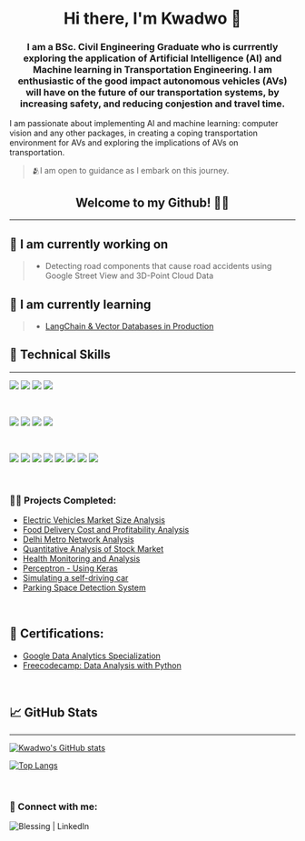 <h1 align="center">
Hi there, I'm Kwadwo</a> 👋
</h1>

>
<h3 align="center">
I am a BSc. Civil Engineering Graduate who is currrently exploring the application of Artificial Intelligence (AI) and Machine learning in Transportation Engineering. I am enthusiastic of the good impact autonomous vehicles (AVs) will have on the future of our transportation systems, by increasing safety, and reducing conjestion and travel time.
</h3> 

I am passionate about implementing AI and machine learning: computer vision and any other packages, in creating a coping transportation environment for AVs and exploring the implications of AVs on transportation.

>🫂I am open to guidance as I embark on this journey.

<h2 align="center">Welcome to my Github! 🤩🤝</h2>

***
## 🔭 I am currently working on

> - Detecting road components that cause road accidents using Google Street View and 3D-Point Cloud Data

## 🌱 I am currently learning

> - [LangChain & Vector Databases in Production](https://learn.activeloop.ai/courses/take/langchain/multimedia/46317652-introduction-to-llms-and-langchain)

## 💼 Technical Skills
***

<!--- Code --->
![](https://img.shields.io/badge/Code-Python-informational?style=flat&logo=Python&color=003B57)
![](https://img.shields.io/badge/Code-MySQL-informational?style=flat&logo=mysql&color=000316)
![](https://img.shields.io/badge/Code-SQLite-informational?style=flat&logo=SQLite&color=003B57)
![](https://img.shields.io/badge/Code-R-informational?style=flat&logo=r&logoColor=white)

</br>

<!--- Tools --->
![](https://img.shields.io/badge/Tools-Excel-informational?style=flat&logo=microsoft-excel&color=217346)
![](https://img.shields.io/badge/Tools-GitHub-informational?style=flat&logo=GitHub&color=181717)
![](https://img.shields.io/badge/Tools-ANACONDA-informational?style=flat&logo=anaconda&color=2344A833)
![](https://img.shields.io/badge/Tools-JUPYTER-informational?style=flat&logo=jupyter&color=a64f2d)

</br>

<!---Libraries--->
![](https://img.shields.io/badge/Libraries-NUMPY-informational?style=flat&logo=numpy&color=%23013243)
![](https://img.shields.io/badge/Libraries-PANDAS-informational?style=flat&logo=pandas&color=%23150458)
![](https://img.shields.io/badge/Libraries-MATPLOTLIB-yellowgreen)
![](https://img.shields.io/badge/Libraries-Sklearn-informational?style=flat&logo=scikit-learn&color=%23F7931E)
![](https://img.shields.io/badge/Libraries-PLOTLY-informational?style=flat&logo=plotly&color=%233F4F75)
![](https://img.shields.io/badge/Libraries-SCIPY-informational?style=flat&logo=scipy&color=%230C55A5)
![](https://img.shields.io/badge/Libraries-KERAS-informational?style=flat&logo=Keras&color=%23D00000)
![](https://img.shields.io/badge/Libraries-TENSORFLOW-informational?style=flat&logo=Tensorflow&color=%23FF6F00)

</br>

<h3>👨‍💻 Projects Completed:</h3>


- [Electric Vehicles Market Size Analysis](https://github.com/KFrimps/Electric-Vehicles-Market-Size-Analysis/blob/main/README.md)
- [Food Delivery Cost and Profitability Analysis](https://github.com/KFrimps/Food-Delivery-Cost-and-Profitability-Analysis/blob/main/README.md)
- [Delhi Metro Network Analysis](https://github.com/KFrimps/Delhi-Metro-Network-Analysis/blob/main/README.md)
- [Quantitative Analysis of Stock Market](https://github.com/KFrimps/Quantitative-Analysis-of-Stock-Market/blob/main/README.md)
- [Health Monitoring and Analysis](https://github.com/KFrimps/Health-Monitoring-and-Analysis/blob/main/README.md)
- [Perceptron - Using Keras](https://github.com/KFrimps/Perceptron/blob/main/Perceptron.ipynb)
- [Simulating a self-driving car](https://github.com/KFrimps/Self-Driving-Car/blob/main/README.md)
- [Parking Space Detection System](https://github.com/KFrimps/Parking-Space-Detection-System/tree/main/README.md)

</br>
  
<h2>📜 Certifications:</h2>

- [Google Data Analytics Specialization](https://www.coursera.org/account/accomplishments/specialization/J9WA723K8FQS)
- [Freecodecamp: Data Analysis with Python](https://www.freecodecamp.org/certification/KFRIMPS/data-analysis-with-python-v7)

</br>

## 📈 GitHub Stats 

***

[![Kwadwo's GitHub stats](https://github-readme-stats.vercel.app/api?username=KFrimps&show_icons=true&theme=tokyonight)](https://github.com/KFrimps/github-readme-stats)

[![Top Langs](https://github-readme-stats.vercel.app/api/top-langs/?username=KFrimps&theme=gotham)](https://github.com/KFrimps/KFrimps)

</br>

### 🤳 Connect with me:

<a href="https://www.linkedin.com/in/kwadwo-frimpong"><img align="left" src="https://img.shields.io/badge/linkedin-%230077B5.svg?style=for-the-badge&logo=linkedin&logoColor=white" alt="Blessing | LinkedIn" ></a>




[linkedin]: www.linkedin.com/in/kwadwo-frimpong


<!--
**joshmadakor1/joshmadakor1** is a ✨ _special_ ✨ repository because its `README.md` (this file) appears on your GitHub profile.

Here are some ideas to get you started:

- 🔭 I’m currently working on ...
- 🌱 I’m currently learning ...
- 👯 I’m looking to collaborate on ...
- 🤔 I’m looking for help with ...
- 💬 Ask me about ...
- 📫 How to reach me: ...
- 😄 Pronouns: ...
- ⚡ Fun fact: ...
-->
